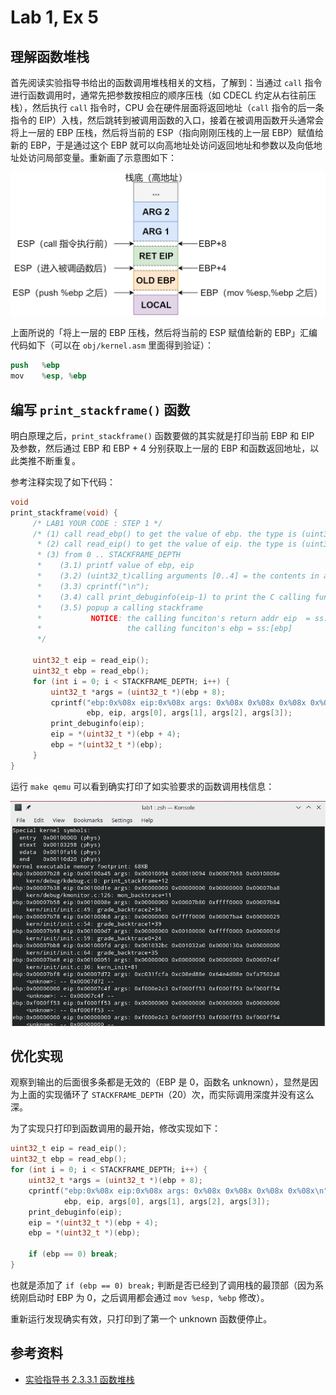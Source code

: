 # Lab 1, Ex 5

## 理解函数堆栈

首先阅读实验指导书给出的函数调用堆栈相关的文档，了解到：当通过 `call` 指令进行函数调用时，通常先把参数按相应的顺序压栈（如 CDECL 约定从右往前压栈），然后执行 `call` 指令时，CPU 会在硬件层面将返回地址（`call` 指令的后一条指令的 EIP）入栈，然后跳转到被调用函数的入口，接着在被调用函数开头通常会将上一层的 EBP 压栈，然后将当前的 ESP（指向刚刚压栈的上一层 EBP）赋值给新的 EBP，于是通过这个 EBP 就可以向高地址处访问返回地址和参数以及向低地址处访问局部变量。重新画了示意图如下：

![Function Call Stack](images/lab1/function-call-stack.png)

上面所说的「将上一层的 EBP 压栈，然后将当前的 ESP 赋值给新的 EBP」汇编代码如下（可以在 `obj/kernel.asm` 里面得到验证）：

```s
push   %ebp
mov    %esp, %ebp
```

## 编写 `print_stackframe()` 函数

明白原理之后，`print_stackframe()` 函数要做的其实就是打印当前 EBP 和 EIP 及参数，然后通过 EBP 和 EBP + 4 分别获取上一层的 EBP 和函数返回地址，以此类推不断重复。

参考注释实现了如下代码：

```c
void
print_stackframe(void) {
     /* LAB1 YOUR CODE : STEP 1 */
     /* (1) call read_ebp() to get the value of ebp. the type is (uint32_t);
      * (2) call read_eip() to get the value of eip. the type is (uint32_t);
      * (3) from 0 .. STACKFRAME_DEPTH
      *    (3.1) printf value of ebp, eip
      *    (3.2) (uint32_t)calling arguments [0..4] = the contents in address (uint32_t)ebp +2 [0..4]
      *    (3.3) cprintf("\n");
      *    (3.4) call print_debuginfo(eip-1) to print the C calling function name and line number, etc.
      *    (3.5) popup a calling stackframe
      *           NOTICE: the calling funciton's return addr eip  = ss:[ebp+4]
      *                   the calling funciton's ebp = ss:[ebp]
      */

     uint32_t eip = read_eip();
     uint32_t ebp = read_ebp();
     for (int i = 0; i < STACKFRAME_DEPTH; i++) {
         uint32_t *args = (uint32_t *)(ebp + 8);
         cprintf("ebp:0x%08x eip:0x%08x args: 0x%08x 0x%08x 0x%08x 0x%08x\n",
                 ebp, eip, args[0], args[1], args[2], args[3]);
         print_debuginfo(eip);
         eip = *(uint32_t *)(ebp + 4);
         ebp = *(uint32_t *)(ebp);
     }
}
```

运行 `make qemu` 可以看到确实打印了如实验要求的函数调用栈信息：

![Print Stack Frame](images/lab1/print-stackframe.png)

## 优化实现

观察到输出的后面很多条都是无效的（EBP 是 0，函数名 unknown），显然是因为上面的实现循环了 `STACKFRAME_DEPTH`（20）次，而实际调用深度并没有这么深。

为了实现只打印到函数调用的最开始，修改实现如下：

```c
uint32_t eip = read_eip();
uint32_t ebp = read_ebp();
for (int i = 0; i < STACKFRAME_DEPTH; i++) {
    uint32_t *args = (uint32_t *)(ebp + 8);
    cprintf("ebp:0x%08x eip:0x%08x args: 0x%08x 0x%08x 0x%08x 0x%08x\n",
            ebp, eip, args[0], args[1], args[2], args[3]);
    print_debuginfo(eip);
    eip = *(uint32_t *)(ebp + 4);
    ebp = *(uint32_t *)(ebp);

    if (ebp == 0) break;
}
```

也就是添加了 `if (ebp == 0) break;` 判断是否已经到了调用栈的最顶部（因为系统刚启动时 EBP 为 0，之后调用都会通过 `mov %esp, %ebp` 修改）。

重新运行发现确实有效，只打印到了第一个 unknown 函数便停止。

## 参考资料

- [实验指导书 2.3.3.1 函数堆栈](https://objectkuan.gitbooks.io/ucore-docs/content/lab1/lab1_3_3_1_function_stack.html)
